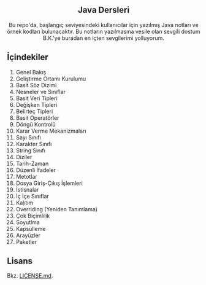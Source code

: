 <center>
<h2>Java Dersleri</h2>
Bu repo'da, başlangıç seviyesindeki kullanıcılar için yazılmış Java notları ve örnek kodları bulunacaktır. Bu notların yazılmasına vesile olan sevgili dostum B.K.'ye buradan en içten sevgilerimi yolluyorum.
</center>

## İçindekiler

1. Genel Bakış
2. Geliştirme Ortamı Kurulumu
3. Basit Söz Dizimi
4. Nesneler ve Sınıflar
5. Basit Veri Tipleri
6. Değişken Tipleri
7. Belirteç Tipleri
8. Basit Operatörler
9. Döngü Kontrolü
10. Karar Verme Mekanizmaları
11. Sayı Sınıfı
12. Karakter Sınıfı
13. String Sınıfı
14. Diziler
15. Tarih-Zaman
16. Düzenli İfadeler
17. Metotlar
18. Dosya Giriş-Çıkış İşlemleri
19. İstisnalar
20. İç İçe Sınıflar
21. Kalıtım
22. Overriding (Yeniden Tanımlama)
23. Çok Biçimlilik
24. Soyutlma
25. Kapsülleme
26. Arayüzler
27. Paketler

## Lisans

Bkz. [LICENSE.md](./LICENSE.md).
